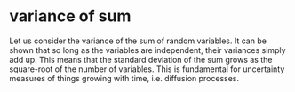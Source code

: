 # variance of sum

Let us consider the variance of the sum of random variables. It can be shown that so long as the variables are independent, their variances simply add up.
This means that the standard deviation of the sum grows as the square-root of the number of variables. This is fundamental for uncertainty measures of things growing with time, i.e. diffusion processes.